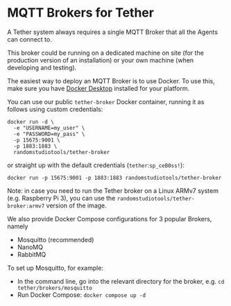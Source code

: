 # MQTT Brokers for Tether

A Tether system always requires a single MQTT Broker that all the Agents can connect to.

This broker could be running on a dedicated machine on site (for the production version of an installation) or your own machine (when developing and testing).

The easiest way to deploy an MQTT Broker is to use Docker. To use this, make sure you have [Docker Desktop](https://www.docker.com/products/docker-desktop/) installed for your platform.

You can use our public `tether-broker` Docker container, running it as follows using custom credentials:

```
docker run -d \
  -e "USERNAME=my_user" \
  -e "PASSWORD=my_pass" \
  -p 15675:9001 \
  -p 1883:1883 \
  randomstudiotools/tether-broker
```

or straight up with the default credentials (`tether`:`sp_ceB0ss!`):

```
docker run -p 15675:9001 -p 1883:1883 randomstudiotools/tether-broker
```

Note: in case you need to run the Tether broker on a Linux ARMv7 system (e.g. Raspberry Pi 3), you can use the `randomstudiotools/tether-broker:armv7` version of the image.

We also provide Docker Compose configurations for 3 popular Brokers, namely

- Mosquitto (recommended)
- NanoMQ
- RabbitMQ

To set up Mosquitto, for example:

- In the command line, go into the relevant directory for the broker, e.g. `cd tether/brokers/mosquitto`
- Run Docker Compose: `docker compose up -d`
